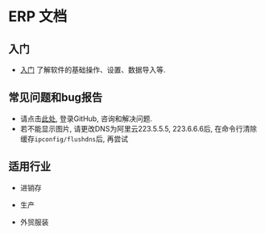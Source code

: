 # ERP 文档


## 入门

* [入门](Getting-Started.md) 了解软件的基础操作、设置、数据导入等.

## 常见问题和bug报告

* 请点击[此处](https://github.com/juchunwei/erp/issues), 登录GitHub, 咨询和解决问题.
* 若不能显示图片, 请更改DNS为阿里云223.5.5.5, 223.6.6.6后, 在命令行清除缓存`ipconfig/flushdns`后, 再尝试

## 适用行业

* 进销存

* 生产

* 外贸服装